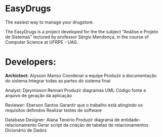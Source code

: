 # EasyDrugs
The easiest way to manage your drugstore.

The EasyDrugs is a project developed for the the subject "Análise e Projeto de Sistemas" lectured 
by professor Sérgio Mendonça, in the course of Computer Science at UFRPE - UAG.

# Developers:

<b>Archictect:</b>
  Alysson Manso
  Coordenar a equipe
  Produzir a documentação do sistema
  Integrar todas as partes do sistema final

Analyst: Djeymisson Rennan
  Produzir diagramas UML
  Código fonte e arquivo de geração da aplicação

Reviewer: Eberson Santos
  Garantir que o trabalho está atingindo os requisitos definidos
  Realizar testes de software

Database Designer: Alana Tenório
  Produzir diagrama de entidade-relacionamento
  Gerar script da criação de tabelas de relacionamentos
  Dicionário de Dados


